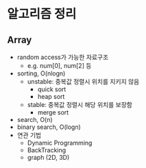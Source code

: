 # 알고리즘 정리

## Array
- random access가 가능한 자료구조
  - e.g. num[0], num[2] 등
- sorting, O(nlogn)
  - unstable: 중복값 정렬시 위치를 지키지 않음
    - quick sort
    - heap sort
  - stable: 중복값 정렬시 해당 위치를 보장함
    - merge sort
- search, O(n)
- binary search, O(logn)
- 연관 기법
    - Dynamic Programming
    - BackTracking
    - graph (2D, 3D)